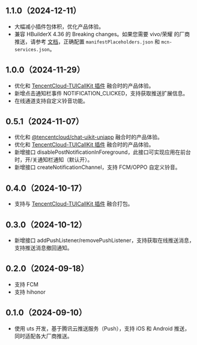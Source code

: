 ## 1.1.0（2024-12-11）
- 大幅减小插件包体积，优化产品体验。
- 兼容 HBuilderX 4.36 的 Breaking changes。如果您需要 vivo/荣耀 的厂商推送，请参考 [文档](https://cloud.tencent.com/document/product/269/103522)，正确配置 `manifestPlaceholders.json` 和 `mcn-services.json`。

## 1.0.0（2024-11-29） 
- 优化和 [TencentCloud-TUICallKit 插件](https://ext.dcloud.net.cn/plugin?id=9035) 融合时的产品体验。
- 新增点击通知栏事件 NOTIFICATION_CLICKED，支持获取推送扩展信息。
- 在线通道支持自定义铃音功能。

## 0.5.1（2024-11-07） 
- 优化和 [@tencentcloud/chat-uikit-uniapp](https://cloud.tencent.com/document/product/269/64507) 融合时的产品体验。
- 优化和 [TencentCloud-TUICallKit 插件](https://ext.dcloud.net.cn/plugin?id=9035) 融合时的产品体验。
- 新增接口 disablePostNotificationInForeground，此接口可实现应用在前台时，开/关通知栏通知（默认开）。
- 新增接口 createNotificationChannel，支持 FCM/OPPO 自定义铃音。

## 0.4.0（2024-10-17）
- 支持与 [TencentCloud-TUICallKit 插件](https://ext.dcloud.net.cn/plugin?id=9035) 融合打包。

## 0.3.0（2024-10-12）
- 新增接口 addPushListener/removePushListener，支持获取在线推送消息，支持推送消息撤回通知。

## 0.2.0（2024-09-18）
- 支持 FCM
- 支持 hihonor

## 0.1.0（2024-09-10）
 - 使用 uts 开发，基于腾讯云推送服务（Push），支持 iOS 和 Android 推送，同时适配各大厂商推送。